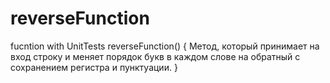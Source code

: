 # reverseFunction
fucntion with UnitTests
reverseFunction() {
    Метод, который принимает на вход строку и меняет порядок букв в каждом слове на обратный с сохранением регистра и пунктуации.
}
